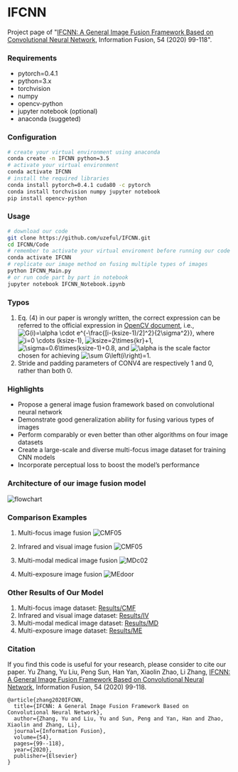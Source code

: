 # IFCNN
Project page of  "[IFCNN: A General Image Fusion Framework Based on Convolutional Neural Network](https://authors.elsevier.com/a/1ZTXt5a7-GbZZX),  Information Fusion, 54 (2020) 99-118". 



### Requirements
- pytorch=0.4.1
- python=3.x
- torchvision
- numpy
- opencv-python
- jupyter notebook (optional)
- anaconda (suggeted)

### Configuration
```bash
# create your virtual environment using anaconda
conda create -n IFCNN python=3.5
# activate your virtual environment
conda activate IFCNN
# install the required libraries
conda install pytorch=0.4.1 cuda80 -c pytorch
conda install torchvision numpy jupyter notebook
pip install opencv-python
```


### Usage
```bash
# download our code
git clone https://github.com/uzeful/IFCNN.git
cd IFCNN/Code
# remember to activate your virtual enviroment before running our code
conda activate IFCNN
# replicate our image method on fusing multiple types of images
python IFCNN_Main.py
# or run code part by part in notebook
jupyter notebook IFCNN_Notebook.ipynb
```



### Typos
1. Eq. (4) in our paper is wrongly written, the correct expression can be referred to the official expression in [OpenCV document](https://docs.opencv.org/3.4.2/d4/d86/group__imgproc__filter.html#gac05a120c1ae92a6060dd0db190a61afa), i.e., <img src="https://latex.codecogs.com/gif.latex?G(i)=\alpha&space;\cdot&space;e^{-\frac{[i-(ksize-1)/2]^2}{2\sigma^2}}" title="G(i)=\alpha \cdot e^{-\frac{[i-(ksize-1)/2]^2}{2\sigma^2}}" />, where <img src="https://latex.codecogs.com/gif.latex?i=0&space;\cdots&space;(ksize-1)" title="i=0 \cdots (ksize-1)" />, <img src="https://latex.codecogs.com/gif.latex?ksize=2\times{kr}&plus;1" title="ksize=2\times{kr}+1" />, <img src="https://latex.codecogs.com/gif.latex?\sigma=0.6\times(ksize-1)&plus;0.8" title="\sigma=0.6\times(ksize-1)+0.8" />, and <img src="https://latex.codecogs.com/gif.latex?\alpha" title="\alpha" /> is the scale factor chosen for achieving <img src="https://latex.codecogs.com/gif.latex?\sum&space;G\left(i\right)=1" title="\sum G\left(i\right)=1" />.
2. Stride and padding parameters of CONV4 are respectively 1 and 0, rather than both 0.



### Highlights
- Propose a general image fusion framework based on convolutional neural network
- Demonstrate good generalization ability for fusing various types of images
- Perform comparably or even better than other algorithms on four image datasets
- Create a large-scale and diverse multi-focus image dataset for training CNN models
- Incorporate perceptual loss to boost the model’s performance



### Architecture of our image fusion model
![flowchart](https://github.com/uzeful/IFCNN/blob/master/flowchart.png)



### Comparison Examples
1. Multi-focus image fusion
![CMF05](https://github.com/uzeful/IFCNN/blob/master/Comparisons/CMF05.png)


2. Infrared and visual image fusion
![CMF05](https://github.com/uzeful/IFCNN/blob/master/Comparisons/IVroad.png)


3. Multi-modal medical image fusion
![MDc02](https://github.com/uzeful/IFCNN/blob/master/Comparisons/MDc02.png)


4. Multi-exposure image fusion
![MEdoor](https://github.com/uzeful/IFCNN/blob/master/Comparisons/MEdoor.png)



### Other Results of Our Model
1. Multi-focus image dataset: [Results/CMF](https://github.com/uzeful/IFCNN/tree/master/Results/CMF)
2. Infrared and visual image dataset: [Results/IV](https://github.com/uzeful/IFCNN/tree/master/Results/IV)
3. Multi-modal medical image dataset: [Results/MD](https://github.com/uzeful/IFCNN/tree/master/Results/MDDataset)
4. Multi-exposure image dataset: [Results/ME](https://github.com/uzeful/IFCNN/tree/master/Results/ME)



### Citation
If you find this code is useful for your research, please consider to cite our paper. Yu Zhang, Yu Liu, Peng Sun, Han Yan, Xiaolin Zhao, Li Zhang, [IFCNN: A General Image Fusion Framework Based on Convolutional Neural Network](https://authors.elsevier.com/a/1ZTXt5a7-GbZZX),  Information Fusion, 54 (2020) 99-118.

```
@article{zhang2020IFCNN,
  title={IFCNN: A General Image Fusion Framework Based on Convolutional Neural Network},
  author={Zhang, Yu and Liu, Yu and Sun, Peng and Yan, Han and Zhao, Xiaolin and Zhang, Li},
  journal={Information Fusion},
  volume={54},
  pages={99--118},
  year={2020},
  publisher={Elsevier}
}
```
